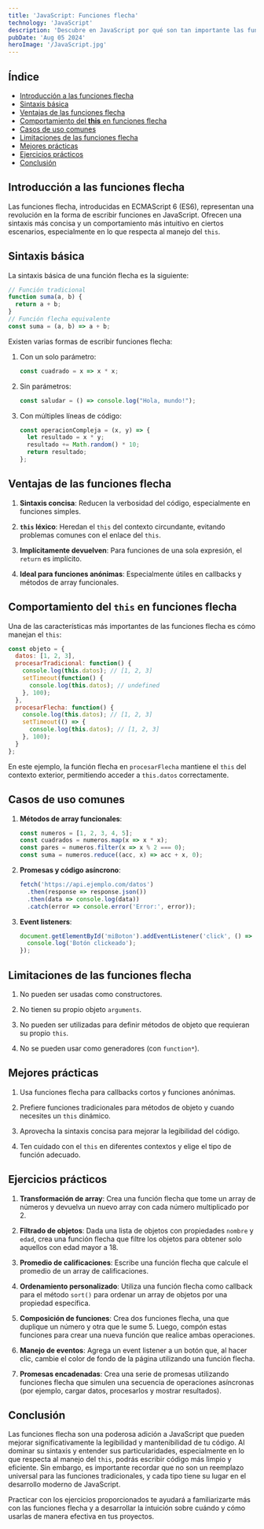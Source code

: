 ```yaml
---
title: 'JavaScript: Funciones flecha'
technology: 'JavaScript'
description: 'Descubre en JavaScript por qué son tan importante las funciones flecha'
pubDate: 'Aug 05 2024'
heroImage: '/JavaScript.jpg'
---
```

## Índice
- [Introducción a las funciones flecha](#introducción-a-las-funciones-flecha)
- [Sintaxis básica](#sintaxis-básica)
- [Ventajas de las funciones flecha](#ventajas-de-las-funciones-flecha)
- [Comportamiento del **this** en funciones flecha](#comportamiento-del-this-en-funciones-flecha)
- [Casos de uso comunes](#casos-de-uso-comunes)
- [Limitaciones de las funciones flecha](#limitaciones-de-las-funciones-flecha)
- [Mejores prácticas](#mejores-prácticas)
- [Ejercicios prácticos](#ejercicios-prácticos)
- [Conclusión](#conclusión)

## Introducción a las funciones flecha
Las funciones flecha, introducidas en ECMAScript 6 (ES6), representan una revolución en la forma de escribir funciones en JavaScript. Ofrecen una sintaxis más concisa y un comportamiento más intuitivo en ciertos escenarios, especialmente en lo que respecta al manejo del `this`.

## Sintaxis básica
La sintaxis básica de una función flecha es la siguiente:
```javascript
// Función tradicional
function suma(a, b) {
  return a + b;
}
// Función flecha equivalente
const suma = (a, b) => a + b;
```

Existen varias formas de escribir funciones flecha:

1. Con un solo parámetro:
   ```javascript
   const cuadrado = x => x * x;
   ```

2. Sin parámetros:
   ```javascript
   const saludar = () => console.log("Hola, mundo!");
   ```

3. Con múltiples líneas de código:
   ```javascript
   const operacionCompleja = (x, y) => {
     let resultado = x * y;
     resultado += Math.random() * 10;
     return resultado;
   };
   ```

## Ventajas de las funciones flecha
1. **Sintaxis concisa**: Reducen la verbosidad del código, especialmente en funciones simples.

2. **`this` léxico**: Heredan el `this` del contexto circundante, evitando problemas comunes con el enlace del `this`.

3. **Implícitamente devuelven**: Para funciones de una sola expresión, el `return` es implícito.

4. **Ideal para funciones anónimas**: Especialmente útiles en callbacks y métodos de array funcionales.

## Comportamiento del `this` en funciones flecha
Una de las características más importantes de las funciones flecha es cómo manejan el `this`:
```javascript
const objeto = {
  datos: [1, 2, 3],
  procesarTradicional: function() {
    console.log(this.datos); // [1, 2, 3]
    setTimeout(function() {
      console.log(this.datos); // undefined
    }, 100);
  },
  procesarFlecha: function() {
    console.log(this.datos); // [1, 2, 3]
    setTimeout(() => {
      console.log(this.datos); // [1, 2, 3]
    }, 100);
  }
};
```

En este ejemplo, la función flecha en `procesarFlecha` mantiene el `this` del contexto exterior, permitiendo acceder a `this.datos` correctamente.

## Casos de uso comunes
1. **Métodos de array funcionales**:
   ```javascript
   const numeros = [1, 2, 3, 4, 5];
   const cuadrados = numeros.map(x => x * x);
   const pares = numeros.filter(x => x % 2 === 0);
   const suma = numeros.reduce((acc, x) => acc + x, 0);
   ```
2. **Promesas y código asíncrono**:
   ```javascript
   fetch('https://api.ejemplo.com/datos')
     .then(response => response.json())
     .then(data => console.log(data))
     .catch(error => console.error('Error:', error));
   ```
3. **Event listeners**:
   ```javascript
   document.getElementById('miBoton').addEventListener('click', () => {
     console.log('Botón clickeado');
   });
   ```

## Limitaciones de las funciones flecha
1. No pueden ser usadas como constructores.

2. No tienen su propio objeto `arguments`.

3. No pueden ser utilizadas para definir métodos de objeto que requieran su propio `this`.

4. No se pueden usar como generadores (con `function*`).

## Mejores prácticas
1. Usa funciones flecha para callbacks cortos y funciones anónimas.

2. Prefiere funciones tradicionales para métodos de objeto y cuando necesites un `this` dinámico.

3. Aprovecha la sintaxis concisa para mejorar la legibilidad del código.

4. Ten cuidado con el `this` en diferentes contextos y elige el tipo de función adecuado.

## Ejercicios prácticos
1. **Transformación de array**: Crea una función flecha que tome un array de números y devuelva un nuevo array con cada número multiplicado por 2.

2. **Filtrado de objetos**: Dada una lista de objetos con propiedades `nombre` y `edad`, crea una función flecha que filtre los objetos para obtener solo aquellos con edad mayor a 18.

3. **Promedio de calificaciones**: Escribe una función flecha que calcule el promedio de un array de calificaciones.

4. **Ordenamiento personalizado**: Utiliza una función flecha como callback para el método `sort()` para ordenar un array de objetos por una propiedad específica.

5. **Composición de funciones**: Crea dos funciones flecha, una que duplique un número y otra que le sume 5. Luego, compón estas funciones para crear una nueva función que realice ambas operaciones.

6. **Manejo de eventos**: Agrega un event listener a un botón que, al hacer clic, cambie el color de fondo de la página utilizando una función flecha.

7. **Promesas encadenadas**: Crea una serie de promesas utilizando funciones flecha que simulen una secuencia de operaciones asíncronas (por ejemplo, cargar datos, procesarlos y mostrar resultados).

## Conclusión
Las funciones flecha son una poderosa adición a JavaScript que pueden mejorar significativamente la legibilidad y mantenibilidad de tu código. Al dominar su sintaxis y entender sus particularidades, especialmente en lo que respecta al manejo del `this`, podrás escribir código más limpio y eficiente. Sin embargo, es importante recordar que no son un reemplazo universal para las funciones tradicionales, y cada tipo tiene su lugar en el desarrollo moderno de JavaScript.

Practicar con los ejercicios proporcionados te ayudará a familiarizarte más con las funciones flecha y a desarrollar la intuición sobre cuándo y cómo usarlas de manera efectiva en tus proyectos.